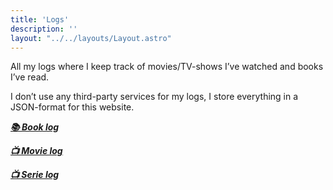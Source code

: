 ```yaml
---
title: 'Logs'
description: ''
layout: "../../layouts/Layout.astro"
---
```

All my logs where I keep track of movies/TV-shows I’ve watched and books I’ve read.

I don’t use any third-party services for my logs, I store everything in a JSON-format for this website.

[***📚 Book log***](/logs/books)

[***📺 Movie log***](/logs/movies)

[***📺 Serie log***](/logs/series)
